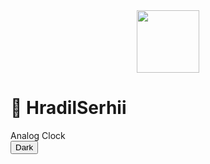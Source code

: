 <div id="header" align="center">
  <img src="https://i.giphy.com/media/v1.Y2lkPTc5MGI3NjExcDlubmVlcHlxdDViaW50aGI4bHZoYzA4dGQ0dGsxc3o0eDl6cjN5biZlcD12MV9pbnRlcm5hbF9naWZfYnlfaWQmY3Q9cw/M9gbBd9nbDrOTu1Mqx/giphy.gif" width="100"/>
</div>


<h1>👋 HradilSerhii</h1>
<!--  
Inspired by https://www.youtube.com/watch?v=weZFfrjF-k4 
-->

<div class="page-header"> Analog Clock </div>
<div class="clock">
  <div class="hour"></div>
  <div class="min"></div>
  <div class="sec"></div>
</div>
<div class="switch-cont">
  <button class="switch-btn"> Dark </button>
</div>
